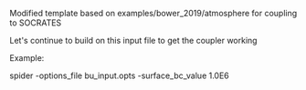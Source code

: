 Modified template based on examples/bower\_2019/atmosphere for coupling to SOCRATES

Let's continue to build on this input file to get the coupler working

Example:

spider -options\_file bu\_input.opts -surface\_bc\_value 1.0E6
